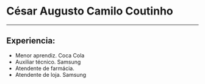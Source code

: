 # César Augusto Camilo Coutinho

---

## Experiencia:

- Menor aprendiz.  Coca Cola
- Auxiliar técnico.  Samsung
- Atendente de farmácia.
- Atendente de loja. Samsung